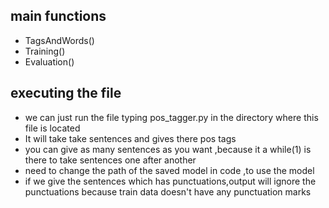 ## main functions
* TagsAndWords()
*  Training()
*  Evaluation()

## executing the file
- we can just run the file typing pos_tagger.py in the directory where this file is located
- It will take take sentences and gives there pos tags 
- you can give as many sentences as you want ,because it a while(1) is there to take sentences one after another
- need to change the path of the saved model in code ,to use the model
- if we give the sentences which has punctuations,output will ignore the punctuations because train data doesn't have any punctuation marks
